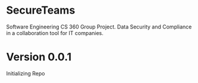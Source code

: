 # SecureTeams
Software Engineering CS 360 Group Project. Data Security and Compliance in a collaboration tool for IT companies. 

# Version 0.0.1
Initializing Repo
